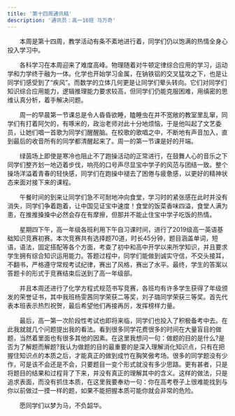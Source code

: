 ```yaml
---
title: '第十四周通讯稿'
description: '通讯员：高一16班 马万奇'
---
```


　　本周是第十四周，教学活动有条不紊地进行着，同学们仍以饱满的热情全身心投入学习中。

　　各科学习在本周迎来了难度高峰。物理随着对牛顿定律综合应用的学习，运动学和力学终于融为一体。化学也开始学习金属，在钠铁铝的交叉猛攻之下，也是让同学们感受到了“疾风”。而数学的立体几何更是让同学们晕头转向。它们对同学们知识综合应用能力，逻辑推理能力要求较高，但同学们仍能克服困难，用缜密的思维认真分析，着手解决问题。

　　周一的早晨第一节课总是令人昏昏欲睡，瞌睡虫在并不宽敞的教室里乱窜，同学们有打着阿欠的，有啄米的，政治老师对此十分地烦恼，于是他叫起了文艺委员，让她们唱一首歌为同学们醒醒脑。在校歌的歌唱之中，不断地有声音加入，直到最后的收音所有的同学都清醒起来了。周一的第一节课是好的开端。

　　绿茵场上即使是寒冷也阻止不了跑操活动的正常进行，在鼓舞人心的音乐之下同学们整齐划一地迈着步伐，响亮的口号声尽显宝中学子的风范与团结一致。整个操场洋溢着青春的轻快感，同学们在跑操中褪去了困倦与疲惫感，以更好的精神状态来面对接下来的课程。

　　午餐时间的到来让同学们急不可耐地冲向食堂，学习时的紧张感在此时并没有消失，同学们争着跑着，让中国见证宝中速度！食堂的饭菜香味四溢，食堂人满为患，在推推搡搡中必然会存在有摩擦，但那并不能止住宝中学子吃饭的热情。

　　星期四下午，高一年级各班利用下午自习课时间，进行了2019级高一英语基础知识竞赛初赛。本次竞赛共有选择题70道，时长45分钟，题目涵盖单词，短语，语法，固定搭配等各个方面，考查了初中和高中开学以来所学知识，并且要求学生拥有综合知识运用能力。答题过程中，同学们能做到诚实守信，不交头接耳，不翻书，严格遵守常规考试纪律，赛出了风格，赛出了水平。最终，学生的答案以答题卡的形式于竞赛结束后送到了高一年级部。

　　并且本周还进行了化学方程式规范书写竞赛，各班均有许多学生获得了年级颁发的荣誉证书，其中我班杨雯茜同学荣获二等奖，刘子璐同学荣获三等奖。首先代表本班表示热烈祝贺，最后希望他们再接再厉，发挥榜样力量。

　　最后，高一第一次阶段性考试也即将来临，同学们也投入了积极备考中去。在此我就就几个问题提出我的看法。看到很多同学花费很多的时间在大量盲目的做题，当然着里面也有很多其他的因素。在这里我想问一句：做题的目的是什么?是否为了解题而解题?我认为做题的目的最重要的是深入理解消化知识点，只有在把握住知识点的本质之后，才能真正的做到成竹在胸笑傲考场。很多的同学题没有少作，可是该不会还是不会，只要题目一变个形式就没有多少思路。更有甚者，只是将题目的结果和过程背了下来，并没有真正的理解其中的含义。这样的做法，只是追求表面，而没有抓住本质，在这里我要奉劝一句：你在高考卷子上很难能找到与你以前做过一摸一样的题，如果不能把握本质可能你就会非常的危险。

　　愿同学们以梦为马，不负韶华。
